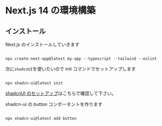 # Next.js 14 の環境構築

## インストール

Next.js のインストールしていきます

```

npx create-next-app@latest my-app --typescript --tailwind --eslint

```

次に`shadcnUI`を使いたいので init コマンドでセットアップします

```

npx shadcn-ui@latest init

```

[shadcnUI のセットアップ](https://ui.shadcn.com/docs/installation/next)はこちらで確認して下さい。

shadcn-ui の button コンポーネントを作ります

```

npx shadcn-ui@latest add button

```
